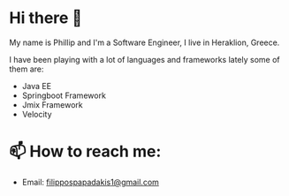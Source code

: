 # Hi there 👋

<!--
**phrp720/phrp720** is a ✨ _special_ ✨ repository because its `README.md` (this file) appears on your GitHub profile.

Here are some ideas to get you started:

- 🔭 I’m currently working on ...
- 🌱 I’m currently learning ...
- 👯 I’m looking to collaborate on ...
- 🤔 I’m looking for help with ...
- 💬 Ask me about ...
- 📫 How to reach me: ...
- 😄 Pronouns: ...
- ⚡ Fun fact: ...
-->

My name is Phillip and I'm a Software Engineer, I live in Heraklion, Greece.

I have been playing with a lot of languages and frameworks lately some of them are:

- Java EE
- Springboot Framework
- Jmix Framework
- Velocity
# 📫 How to reach me:

- Email: [filippospapadakis1@gmail.com](mailto:filippospapadakis1@gmail.com)
